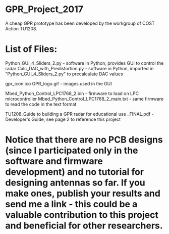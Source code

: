 # GPR_Project_2017
A cheap GPR prototype has been developed by the workgroup of COST Action TU1208.

# List of Files:
Python_GUI_4_Sliders_2.py      - software in Python, provides GUI to control the radar
Calc_DAC_with_Predistortion.py - software in Python, imported in "Python_GUI_4_Sliders_2.py" to precalculate DAC values

gpr_icon.ico
GPR_logo.gif  - images used in the GUI

Mbed_Python_Control_LPC1768_2.bin      - firmware to load on LPC microcontroller
Mbed_Python_Control_LPC1768_2_main.txt - same firmware to read the code in the text format

TU1208_Guide to building a GPR radar for educational use _FINAL.pdf - Developer's Guide, see page 2 to reference this project


# Notice that there are no PCB designs (since I participated only in the software and firmware development) and no tutorial for designing antennas so far. If you make ones, publish your results and send me a link - this could be a valuable contribution to this project and beneficial for other researchers.



